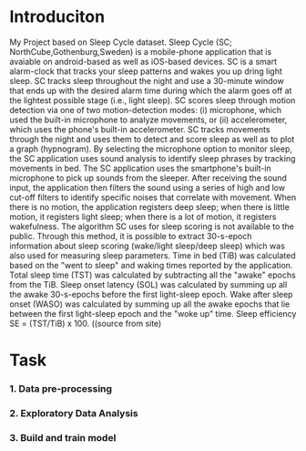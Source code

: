 # Introduciton
My Project based on Sleep Cycle dataset.
Sleep Cycle (SC; NorthCube,Gothenburg,Sweden) is a mobile-phone application that is avaiable on android-based as well as iOS-based devices. SC is a smart alarm-clock that tracks your sleep patterns and wakes you up dring light sleep. SC tracks sleep throughout the night and use a 30-minute window that ends up with the desired alarm time during which the alarm goes off at the lightest possible stage (i.e., light sleep). SC scores sleep through motion detection via one of two motion-detection modes: (i) microphone, which used the built-in microphone to analyze movements, or (ii) accelerometer, which uses the phone's built-in accelerometer. SC tracks movements through the night and uses them to detect and score sleep as well as to plot a graph (hypnogram). By selecting the microphone option to monitor sleep, the SC application uses sound analysis to identify sleep phrases by tracking movements in bed. The SC application uses the smartphone's built-in microphone to pick up sounds from the sleeper. After receiving the sound input, the application then filters the sound using a series of high and low cut-off filters to identify specific noises that correlate with movement. When there is no motion, the application registers deep sleep; when there is little motion, it registers light sleep; when there is a lot of motion, it registers wakefulness. The algorithm SC uses for sleep scoring is not available to the public. Through this method, it is possible to extract 30-s-epoch information about sleep scoring (wake/light sleep/deep sleep) which was also used for measuring sleep parameters. Time in bed (TiB) was calculated based on the "went to sleep" and waking times reported by the application. Total sleep time (TST) was calculated by subtracting all the "awake" epochs from the TiB. Sleep onset latency (SOL) was calculated by summing up all the awake 30-s-epochs before the first light-sleep epoch. Wake after sleep onset (WASO) was calculated by summing up all the awake epochs that lie between the first light-sleep epoch and the "woke up" time. Sleep efficiency SE = (TST/TiB) x 100. ((source from site)
# Task
### 1. Data pre-processing
### 2. Exploratory Data Analysis
### 3. Build and train model
